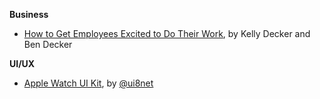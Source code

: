 **Business**

* [How to Get Employees Excited to Do Their Work](https://hbr.org/2015/05/how-to-get-employees-excited-to-do-their-work), by Kelly Decker and Ben Decker

**UI/UX**

* [Apple Watch UI Kit](https://ui8.net/product/apple-watch-ui-kit), by [@ui8net](https://twitter.com/ui8net)
